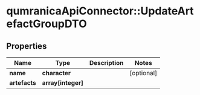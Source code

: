 # qumranicaApiConnector::UpdateArtefactGroupDTO

## Properties
Name | Type | Description | Notes
------------ | ------------- | ------------- | -------------
**name** | **character** |  | [optional] 
**artefacts** | **array[integer]** |  | 


